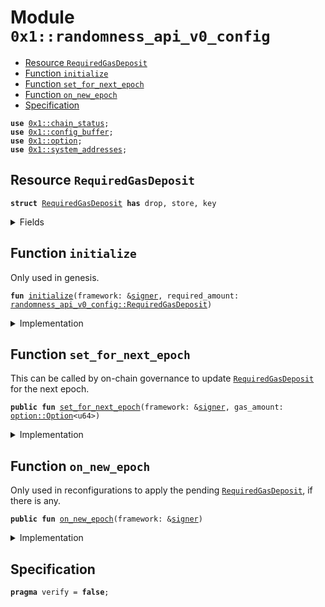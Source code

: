 
<a id="0x1_randomness_api_v0_config"></a>

# Module `0x1::randomness_api_v0_config`



-  [Resource `RequiredGasDeposit`](#0x1_randomness_api_v0_config_RequiredGasDeposit)
-  [Function `initialize`](#0x1_randomness_api_v0_config_initialize)
-  [Function `set_for_next_epoch`](#0x1_randomness_api_v0_config_set_for_next_epoch)
-  [Function `on_new_epoch`](#0x1_randomness_api_v0_config_on_new_epoch)
-  [Specification](#@Specification_0)


<pre><code><b>use</b> <a href="chain_status.md#0x1_chain_status">0x1::chain_status</a>;
<b>use</b> <a href="config_buffer.md#0x1_config_buffer">0x1::config_buffer</a>;
<b>use</b> <a href="../../aptos-stdlib/../move-stdlib/doc/option.md#0x1_option">0x1::option</a>;
<b>use</b> <a href="system_addresses.md#0x1_system_addresses">0x1::system_addresses</a>;
</code></pre>



<a id="0x1_randomness_api_v0_config_RequiredGasDeposit"></a>

## Resource `RequiredGasDeposit`



<pre><code><b>struct</b> <a href="randomness_api_v0_config.md#0x1_randomness_api_v0_config_RequiredGasDeposit">RequiredGasDeposit</a> <b>has</b> drop, store, key
</code></pre>



<details>
<summary>Fields</summary>


<dl>
<dt>
<code>gas_amount: <a href="../../aptos-stdlib/../move-stdlib/doc/option.md#0x1_option_Option">option::Option</a>&lt;u64&gt;</code>
</dt>
<dd>

</dd>
</dl>


</details>

<a id="0x1_randomness_api_v0_config_initialize"></a>

## Function `initialize`

Only used in genesis.


<pre><code><b>fun</b> <a href="randomness_api_v0_config.md#0x1_randomness_api_v0_config_initialize">initialize</a>(framework: &<a href="../../aptos-stdlib/../move-stdlib/doc/signer.md#0x1_signer">signer</a>, required_amount: <a href="randomness_api_v0_config.md#0x1_randomness_api_v0_config_RequiredGasDeposit">randomness_api_v0_config::RequiredGasDeposit</a>)
</code></pre>



<details>
<summary>Implementation</summary>


<pre><code><b>fun</b> <a href="randomness_api_v0_config.md#0x1_randomness_api_v0_config_initialize">initialize</a>(framework: &<a href="../../aptos-stdlib/../move-stdlib/doc/signer.md#0x1_signer">signer</a>, required_amount: <a href="randomness_api_v0_config.md#0x1_randomness_api_v0_config_RequiredGasDeposit">RequiredGasDeposit</a>) {
    <a href="system_addresses.md#0x1_system_addresses_assert_aptos_framework">system_addresses::assert_aptos_framework</a>(framework);
    <a href="chain_status.md#0x1_chain_status_assert_genesis">chain_status::assert_genesis</a>();
    <b>move_to</b>(framework, required_amount)
}
</code></pre>



</details>

<a id="0x1_randomness_api_v0_config_set_for_next_epoch"></a>

## Function `set_for_next_epoch`

This can be called by on-chain governance to update <code><a href="randomness_api_v0_config.md#0x1_randomness_api_v0_config_RequiredGasDeposit">RequiredGasDeposit</a></code> for the next epoch.


<pre><code><b>public</b> <b>fun</b> <a href="randomness_api_v0_config.md#0x1_randomness_api_v0_config_set_for_next_epoch">set_for_next_epoch</a>(framework: &<a href="../../aptos-stdlib/../move-stdlib/doc/signer.md#0x1_signer">signer</a>, gas_amount: <a href="../../aptos-stdlib/../move-stdlib/doc/option.md#0x1_option_Option">option::Option</a>&lt;u64&gt;)
</code></pre>



<details>
<summary>Implementation</summary>


<pre><code><b>public</b> <b>fun</b> <a href="randomness_api_v0_config.md#0x1_randomness_api_v0_config_set_for_next_epoch">set_for_next_epoch</a>(framework: &<a href="../../aptos-stdlib/../move-stdlib/doc/signer.md#0x1_signer">signer</a>, gas_amount: Option&lt;u64&gt;) {
    <a href="system_addresses.md#0x1_system_addresses_assert_aptos_framework">system_addresses::assert_aptos_framework</a>(framework);
    <a href="config_buffer.md#0x1_config_buffer_upsert">config_buffer::upsert</a>(<a href="randomness_api_v0_config.md#0x1_randomness_api_v0_config_RequiredGasDeposit">RequiredGasDeposit</a> { gas_amount });
}
</code></pre>



</details>

<a id="0x1_randomness_api_v0_config_on_new_epoch"></a>

## Function `on_new_epoch`

Only used in reconfigurations to apply the pending <code><a href="randomness_api_v0_config.md#0x1_randomness_api_v0_config_RequiredGasDeposit">RequiredGasDeposit</a></code>, if there is any.


<pre><code><b>public</b> <b>fun</b> <a href="randomness_api_v0_config.md#0x1_randomness_api_v0_config_on_new_epoch">on_new_epoch</a>(framework: &<a href="../../aptos-stdlib/../move-stdlib/doc/signer.md#0x1_signer">signer</a>)
</code></pre>



<details>
<summary>Implementation</summary>


<pre><code><b>public</b> <b>fun</b> <a href="randomness_api_v0_config.md#0x1_randomness_api_v0_config_on_new_epoch">on_new_epoch</a>(framework: &<a href="../../aptos-stdlib/../move-stdlib/doc/signer.md#0x1_signer">signer</a>) <b>acquires</b> <a href="randomness_api_v0_config.md#0x1_randomness_api_v0_config_RequiredGasDeposit">RequiredGasDeposit</a> {
    <a href="system_addresses.md#0x1_system_addresses_assert_aptos_framework">system_addresses::assert_aptos_framework</a>(framework);
    <b>if</b> (<a href="config_buffer.md#0x1_config_buffer_does_exist">config_buffer::does_exist</a>&lt;<a href="randomness_api_v0_config.md#0x1_randomness_api_v0_config_RequiredGasDeposit">RequiredGasDeposit</a>&gt;()) {
        <b>let</b> new_config = <a href="config_buffer.md#0x1_config_buffer_extract">config_buffer::extract</a>&lt;<a href="randomness_api_v0_config.md#0x1_randomness_api_v0_config_RequiredGasDeposit">RequiredGasDeposit</a>&gt;();
        <b>if</b> (<b>exists</b>&lt;<a href="randomness_api_v0_config.md#0x1_randomness_api_v0_config_RequiredGasDeposit">RequiredGasDeposit</a>&gt;(@aptos_framework)) {
            *<b>borrow_global_mut</b>&lt;<a href="randomness_api_v0_config.md#0x1_randomness_api_v0_config_RequiredGasDeposit">RequiredGasDeposit</a>&gt;(@aptos_framework) = new_config;
        } <b>else</b> {
            <b>move_to</b>(framework, new_config);
        }
    }
}
</code></pre>



</details>

<a id="@Specification_0"></a>

## Specification



<pre><code><b>pragma</b> verify = <b>false</b>;
</code></pre>


[move-book]: https://aptos.dev/move/book/SUMMARY
